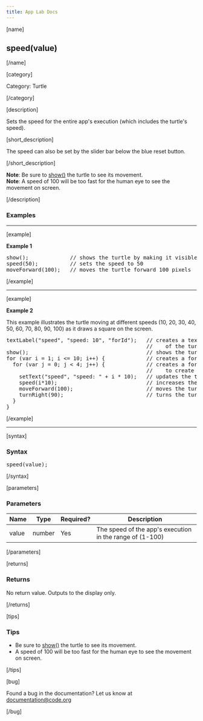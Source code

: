 ```yaml
---
title: App Lab Docs
---
```


[name]

## speed(value)

[/name]


[category]

Category: Turtle

[/category]

[description]

Sets the speed for the entire app's execution (which includes the turtle's speed).

[short_description]

The speed can also be set by the slider bar below the blue reset button.

[/short_description]

**Note**: Be sure to [show()](/applab/docs/show)  the turtle to see its movement.  
**Note**: A speed of 100 will be too fast for the human eye to see the movement on screen.

[/description]

### Examples
____________________________________________________

[example]

**Example 1**

<pre>
show();             // shows the turtle by making it visible at its current location
speed(50);          // sets the speed to 50
moveForward(100);   // moves the turtle forward 100 pixels
</pre>

[/example]

____________________________________________________

[example]

**Example 2**

This example illustrates the turtle moving at different speeds (10, 20, 30, 40, 50, 60, 70, 80, 90, 100) as it draws a square on the screen.

<pre>
textLabel("speed", "speed: 10", "forId");   // creates a text label that displays the current speed
                                            //    of the turtle
show();                                     // shows the turtle by making it visible at its current location
for (var i = 1; i <= 10; i++) {             // creates a for loop that will repeat 10 times
  for (var j = 0; j < 4; j++) {             // creates a for loop that will repeat 4 times,
                                            //    to create a square
    setText("speed", "speed: " + i * 10);   // updates the text label to the current speed
    speed(i*10);                            // increases the speed by a multiple of 10
    moveForward(100);                       // moves the turtle forward by 100 pixels
    turnRight(90);                          // turns the turtle 90 degrees to the right
  }
}
</pre>


[/example]

____________________________________________________

[syntax]

### Syntax
<pre>
speed(value);
</pre>

[/syntax]

[parameters]

### Parameters

| Name  | Type | Required? | Description |
|-----------------|------|-----------|-------------|
| value | number | Yes | The speed of the app's execution in the range of (1-100)  |

[/parameters]

[returns]

### Returns
No return value. Outputs to the display only.

[/returns]

[tips]

### Tips
- Be sure to [show()](/applab/docs/show)  the turtle to see its movement.
- A speed of 100 will be too fast for the human eye to see the movement on screen.

[/tips]

[bug]

Found a bug in the documentation? Let us know at documentation@code.org

[/bug]
